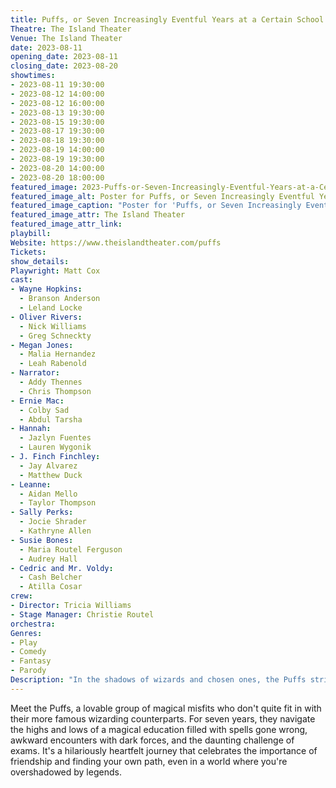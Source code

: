 ```yaml
---
title: Puffs, or Seven Increasingly Eventful Years at a Certain School of Magic and Magic
Theatre: The Island Theater
Venue: The Island Theater
date: 2023-08-11
opening_date: 2023-08-11
closing_date: 2023-08-20
showtimes:
- 2023-08-11 19:30:00
- 2023-08-12 14:00:00
- 2023-08-12 16:00:00
- 2023-08-13 19:30:00
- 2023-08-15 19:30:00
- 2023-08-17 19:30:00
- 2023-08-18 19:30:00
- 2023-08-19 14:00:00
- 2023-08-19 19:30:00
- 2023-08-20 14:00:00
- 2023-08-20 18:00:00
featured_image: 2023-Puffs-or-Seven-Increasingly-Eventful-Years-at-a-Certain-School-of-Magic-and-Magic.webp
featured_image_alt: Poster for Puffs, or Seven Increasingly Eventful Years at a Certain School of Magic and Magic
featured_image_caption: "Poster for 'Puffs, or Seven Increasingly Eventful Years at a Certain School of Magic and Magic'"
featured_image_attr: The Island Theater
featured_image_attr_link: 
playbill:
Website: https://www.theislandtheater.com/puffs
Tickets: 
show_details: 
Playwright: Matt Cox
cast:
- Wayne Hopkins: 
  - Branson Anderson
  - Leland Locke
- Oliver Rivers: 
  - Nick Williams
  - Greg Schneckty
- Megan Jones: 
  - Malia Hernandez
  - Leah Rabenold
- Narrator: 
  - Addy Thennes
  - Chris Thompson
- Ernie Mac: 
  - Colby Sad
  - Abdul Tarsha
- Hannah: 
  - Jazlyn Fuentes
  - Lauren Wygonik
- J. Finch Finchley: 
  - Jay Alvarez
  - Matthew Duck
- Leanne: 
  - Aidan Mello
  - Taylor Thompson
- Sally Perks: 
  - Jocie Shrader
  - Kathryne Allen
- Susie Bones: 
  - Maria Routel Ferguson
  - Audrey Hall
- Cedric and Mr. Voldy: 
  - Cash Belcher
  - Atilla Cosar
crew:
- Director: Tricia Williams
- Stage Manager: Christie Routel
orchestra:
Genres:
- Play
- Comedy
- Fantasy
- Parody
Description: "In the shadows of wizards and chosen ones, the Puffs strive for a normal magical education, albeit with their own whimsical misadventures. A love letter to magic, misfits, and friendship."
---
```

Meet the Puffs, a lovable group of magical misfits who don't quite fit in with their more famous wizarding counterparts. For seven years, they navigate the highs and lows of a magical education filled with spells gone wrong, awkward encounters with dark forces, and the daunting challenge of exams. It's a hilariously heartfelt journey that celebrates the importance of friendship and finding your own path, even in a world where you're overshadowed by legends.